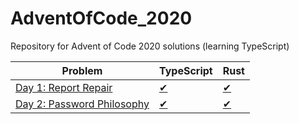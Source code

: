 # AdventOfCode_2020
Repository for Advent of Code 2020 solutions (learning TypeScript)


| Problem              | TypeScript               | Rust                  |
|----------------------|--------------------------|-----------------------|
| [Day 1: Report Repair](https://adventofcode.com/2020/day/1)   | [✔](src/day1/day1.ts)   | [✔](src/day1/mod.rs)  |
| [Day 2: Password Philosophy](https://adventofcode.com/2020/day/2)   | [✔](src/day2/day2.ts)   | [✔](src/day2/mod.rs)  |
